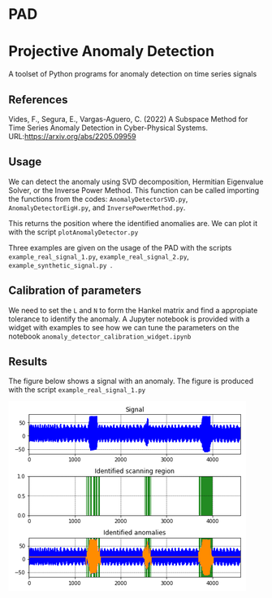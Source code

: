 # PAD
# Projective Anomaly Detection

A toolset of Python programs for anomaly detection on time series signals

## References

Vides, F., Segura, E., Vargas-Aguero, C. (2022) A Subspace Method for Time Series Anomaly Detection in Cyber-Physical Systems. URL:https://arxiv.org/abs/2205.09959


## Usage

We can detect the anomaly using SVD decomposition, Hermitian Eigenvalue Solver, or the Inverse Power Method. This function can be called importing the functions from the codes: `AnomalyDetectorSVD.py`, `AnomalyDetectorEigH.py`,  and 
`InversePowerMethod.py`.

This returns the position where the identified anomalies are. We can plot it with the script `plotAnomalyDetector.py`

Three examples are given on the usage of the PAD with the scripts `example_real_signal_1.py`, `example_real_signal_2.py`, `example_synthetic_signal.py `. 


## Calibration of parameters

We need to set the `L` and `N` to form the Hankel matrix and find a appropiate tolerance to identify the anomaly. A Jupyter notebook is provided with a widget with examples to see how we can tune the parameters on the notebook `anomaly_detector_calibration_widget.ipynb`


## Results

The figure below shows a signal with an anomaly. The figure is produced with the script `example_real_signal_1.py`

![image](https://github.com/carlosjva/PAD/blob/main/Figures/real_signal_1_anomalies_IPM_L%3D75_N%3D1300_tolerance%3D1.1_AndOR%3DOR.png)



